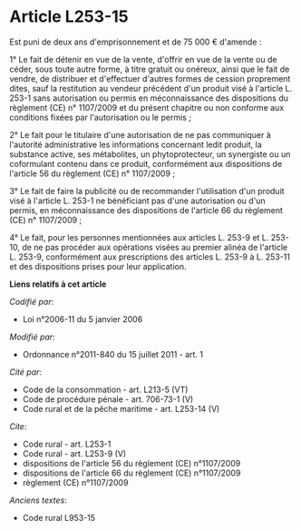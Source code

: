 # Article L253-15

Est puni de deux ans d'emprisonnement et de 75 000 € d'amende : 

1° Le fait de détenir en vue de la vente, d'offrir en vue de la vente ou de céder, sous toute autre forme, à titre gratuit ou
onéreux, ainsi que le fait de vendre, de distribuer et d'effectuer d'autres formes de cession proprement dites, sauf la
restitution au vendeur précédent d'un produit visé à l'article L. 253-1 sans autorisation ou permis en méconnaissance des
dispositions du règlement (CE) n° 1107/2009 et du présent chapitre ou non conforme aux conditions fixées par l'autorisation
ou le permis ; 

2° Le fait pour le titulaire d'une autorisation de ne pas communiquer à l'autorité administrative les informations concernant
ledit produit, la substance active, ses métabolites, un phytoprotecteur, un synergiste ou un coformulant contenu dans ce
produit, conformément aux dispositions de l'article 56 du règlement (CE) n° 1107/2009 ; 

3° Le fait de faire la publicité ou de recommander l'utilisation d'un produit visé à l'article L. 253-1 ne bénéficiant pas
d'une autorisation ou d'un permis, en méconnaissance des dispositions de l'article 66 du règlement (CE) n° 1107/2009 ; 

4° Le fait, pour les personnes mentionnées aux articles L. 253-9 et L. 253-10, de ne pas procéder aux opérations visées au
premier alinéa de l'article L. 253-9, conformément aux prescriptions des articles L. 253-9 à L. 253-11 et des dispositions
prises pour leur application.

**Liens relatifs à cet article**

_Codifié par_:

  - Loi n°2006-11 du 5 janvier 2006

_Modifié par_:

  - Ordonnance n°2011-840 du 15 juillet 2011 - art. 1

_Cité par_:

  - Code de la consommation - art. L213-5 (VT)
  - Code de procédure pénale - art. 706-73-1 (V)
  - Code rural et de la pêche maritime - art. L253-14 (V)

_Cite_:

  - Code rural - art. L253-1
  - Code rural - art. L253-9 (V)
  - dispositions de l'article 56 du règlement (CE) n°1107/2009
  - dispositions de l'article 66 du règlement (CE) n°1107/2009
  - règlement (CE) n°1107/2009

_Anciens textes_:

  - Code rural L953-15
